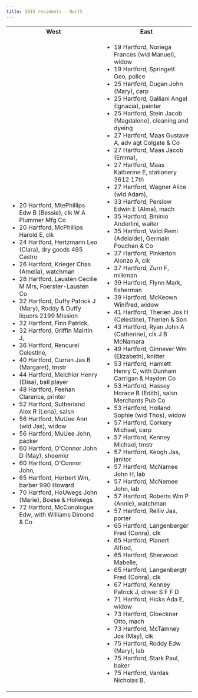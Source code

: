 ```yaml
---
title: 1915 residents - North
---
```


<table>
<tr><th>West</th><th>East</th></tr>
<tr><td>


- 20 Hartford, MtePhillips Edw B (Bessie), clk W A Plummer Mfg Co
- 20 Hartford, McPhillips Harold E, clk
- 24 Hartford, Hertzmann Leo (Clara), dry goods 495 Castro
- 26 Hartford, Krieger Chas (Amelia), watchman
- 28 Hartford, Lausten Cecilie M Mrs, Foerster-Lausten Co
- 32 Hartford, Duffy Patrick J (Mary), Roddy & Duffy liquors 2199 Mission
- 32 Hartford, Finn Patrick, 
- 32 Hartford, Griffin Mairtin J, 
- 36 Hartford, Rencurel Celestlne, 
- 40 Hartford, Curran Jas B (Margaret), tmstr
- 44 Hartford, Melchior Henry (Elisa), ball player
- 48 Hartford, Feehan Clarence, printer
- 52 Hartford, Sutherland Alex R (Lena), salsn
- 56 Hartford, MuUee Ann (wid Jas), widow
- 56 Hartford, MuUee John, packer
- 60 Hartford, O'Connor John D (May), shoemkr
- 60 Hartford, O'Connor John, 
- 65 Hartford, Herbert Wm, barber 990 Howard
- 70 Hartford, HoUwegs John (Marie), Boese & Hollwegs
- 72 Hartford, McConologue Edw, with Williams Dimond & Co


</td>
<td>

- 19 Hartford, Noriega Frances (wid Manuel), widow  
- 19 Hartford, Springett Geo, police
- 25 Hartford, Dugan John (Mary), carp
- 25 Hartford, Galliani Angel (Ignacia), painter
- 25 Hartford, Stein Jacob (Magdalene), cleaning and dyeing
- 27 Hartford, Maas Gustave A, adv agt Colgate & Co
- 27 Hartford, Maas Jacob (Emma), 
- 27 Hartford, Maas Katherine E, stationery 3612 17th
- 27 Hartford, Wagner Alice (wld Adam), 
- 33 Hartford, Perslow Edwin E (Alma), mach
- 35 Hartford, Bminio Anderlini, waiter
- 35 Hartford, Valci Remi (Adelaide), Germain Pouchan & Co
- 37 Hartford, Pinkerton Alonzo A, clk
- 37 Hartford, Zurn F, milkman
- 39 Hartford, Flynn Mark, fisherman
- 39 Hartford, McKeown Winifred, widow
- 41 Hartford, Therien Jos H (Celestine), Therlen & Son
- 43 Hartford, Ryan John A (Catherine), clk J B McNamara
- 49 Hartford, Ginnever Wm (Elizabeth), knitter
- 53 Hartford, Hamlett Henry C, with Dunham Carrlgan & Hayden Co
- 53 Hartford, Hassey Horace B (Edith), salsn Merchants Pub Co
- 53 Hartford, Holland Sophie (wid Thos), widow
- 57 Hartford, Corkery Michael, carp
- 57 Hartford, Kenney Michael, tmstr
- 57 Hartford, Keogh Jas, janitor
- 57 Hartford, McNamee John H, lab
- 57 Hartford, McNemee John, lab
- 57 Hartford, Roberts Wm P (Annie), watchman
- 57 Hartford, Reillv Jas, porter
- 65 Hartford, Langenberger Fred (Conra), clk
- 65 Hartford, Planert Alfred, 
- 65 Hartford, Sherwood Mabelle, 
- 65 Hartford, Langenbergtr Fred (Conra), clk
- 67 Hartford, Kenney Patrick J, driver S F F D
- 71 Hartford, Hicks Ada E, widow
- 73 Hartford, Gloeckner Otto, mach
- 73 Hartford, McTamney Jos (May), clk
- 75 Hartford, Roddy Edw (Mary), lab
- 75 Hartford, Stark Paul, baker
- 75 Hartford, Vardas Nicholas B, 


</td>
</tr>
</table>




